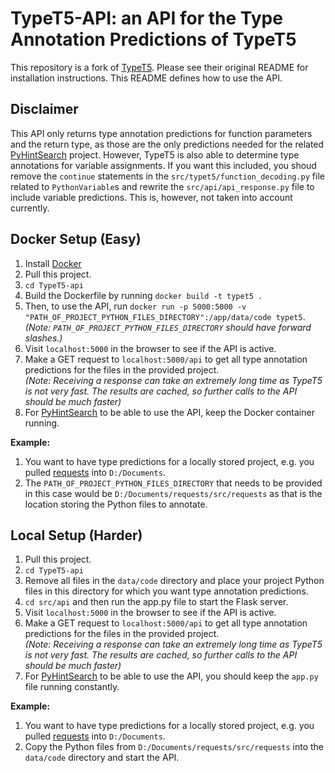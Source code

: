 # TypeT5-API: an API for the Type Annotation Predictions of TypeT5
This repository is a fork of [TypeT5](https://github.com/utopia-group/TypeT5). Please see their original README for installation instructions. This README defines how to use the API.

## Disclaimer

This API only returns type annotation predictions for function parameters and the return type, as those are the only predictions needed for the related [PyHintSearch](https://github.com/FrostMegaByte/py-hint-search) project. However, TypeT5 is also able to determine type annotations for variable assignments. If you want this included, you shoud remove the `continue` statements in the `src/typet5/function_decoding.py` file related to `PythonVariable`s and rewrite the `src/api/api_response.py` file to include variable predictions. This is, however, not taken into account currently.

## Docker Setup (Easy)

1. Install [Docker](https://www.docker.com/)
2. Pull this project.
3. `cd TypeT5-api`
4. Build the Dockerfile by running `docker build -t typet5 .`
5. Then, to use the API, run `docker run -p 5000:5000 -v "PATH_OF_PROJECT_PYTHON_FILES_DIRECTORY":/app/data/code typet5`.  
_(Note: `PATH_OF_PROJECT_PYTHON_FILES_DIRECTORY` should have forward slashes.)_
6. Visit `localhost:5000` in the browser to see if the API is active.
7. Make a GET request to `localhost:5000/api` to get all type annotation predictions for the files in the provided project.  
_(Note: Receiving a response can take an extremely long time as TypeT5 is not very fast. The results are cached, so further calls to the API should be much faster)_
8. For [PyHintSearch](https://github.com/FrostMegaByte/py-hint-search) to be able to use the API, keep the Docker container running.

**Example:**  
1. You want to have type predictions for a locally stored project, e.g. you pulled [requests](https://github.com/psf/requests) into `D:/Documents`.
2. The `PATH_OF_PROJECT_PYTHON_FILES_DIRECTORY` that needs to be provided in this case would be `D:/Documents/requests/src/requests` as that is the location storing the Python files to annotate.

## Local Setup (Harder)

1. Pull this project.
2. `cd TypeT5-api`
3. Remove all files in the `data/code` directory and place your project Python files in this directory for which you want type annotation predictions.
4. `cd src/api` and then run the app.py file to start the Flask server.
5. Visit `localhost:5000` in the browser to see if the API is active.
6. Make a GET request to `localhost:5000/api` to get all type annotation predictions for the files in the provided project.  
_(Note: Receiving a response can take an extremely long time as TypeT5 is not very fast. The results are cached, so further calls to the API should be much faster)_
7. For [PyHintSearch](https://github.com/FrostMegaByte/py-hint-search) to be able to use the API, you should keep the `app.py` file running constantly.

**Example:**  
1. You want to have type predictions for a locally stored project, e.g. you pulled [requests](https://github.com/psf/requests) into `D:/Documents`.
2. Copy the Python files from `D:/Documents/requests/src/requests` into the `data/code` directory and start the API.